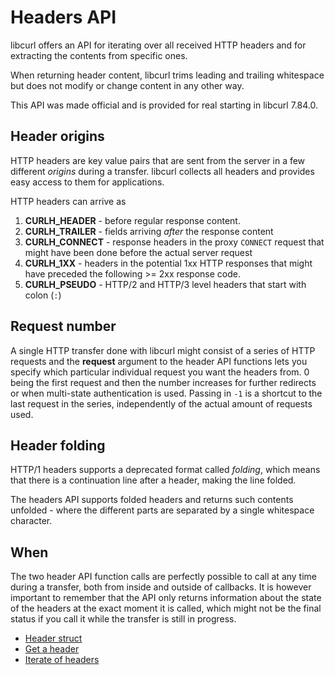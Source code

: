 # Headers API

libcurl offers an API for iterating over all received HTTP headers and for
extracting the contents from specific ones.

When returning header content, libcurl trims leading and trailing whitespace
but does not modify or change content in any other way.

This API was made official and is provided for real starting in libcurl
7.84.0.

## Header origins

HTTP headers are key value pairs that are sent from the server in a few
different *origins* during a transfer. libcurl collects all headers and
provides easy access to them for applications.

HTTP headers can arrive as

1. **CURLH_HEADER** - before regular response content.
2. **CURLH_TRAILER** - fields arriving *after* the response content
3. **CURLH_CONNECT** - response headers in the proxy `CONNECT` request that
   might have been done before the actual server request
4. **CURLH_1XX** - headers in the potential 1xx HTTP responses that might have
   preceded the following >= 2xx response code.
5. **CURLH_PSEUDO** - HTTP/2 and HTTP/3 level headers that start with colon
   (`:`)

## Request number

A single HTTP transfer done with libcurl might consist of a series of HTTP
requests and the **request** argument to the header API functions lets you
specify which particular individual request you want the headers from. 0 being
the first request and then the number increases for further redirects or when
multi-state authentication is used. Passing in `-1` is a shortcut to the last
request in the series, independently of the actual amount of requests used.

## Header folding

HTTP/1 headers supports a deprecated format called *folding*, which means that
there is a continuation line after a header, making the line folded.

The headers API supports folded headers and returns such contents unfolded -
where the different parts are separated by a single whitespace character.

## When

The two header API function calls are perfectly possible to call at any time
during a transfer, both from inside and outside of callbacks. It is however
important to remember that the API only returns information about the state of
the headers at the exact moment it is called, which might not be the final
status if you call it while the transfer is still in progress.

 - [Header struct](headerapi/struct.md)
 - [Get a header](headerapi/get.md)
 - [Iterate of headers](headerapi/iterate.md)

